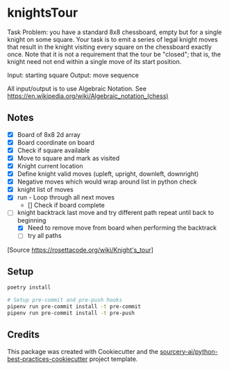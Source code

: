 # knightsTour
Task
Problem: you have a standard 8x8 chessboard, empty but for a single knight on some square. Your task is to emit a series of legal knight moves that result in the knight visiting every square on the chessboard exactly once. Note that it is not a requirement that the tour be "closed"; that is, the knight need not end within a single move of its start position.

Input: starting square
Output: move sequence

All input/output is to use Algebraic Notation.
See https://en.wikipedia.org/wiki/Algebraic_notation_(chess)

## Notes
- [x] Board of 8x8 2d array
- [x] Board coordinate on board
- [x] Check if square available
- [x] Move to square and mark as visited
- [x] Knight current location
- [x] Define knight valid moves (upleft, upright, downleft, downright)
- [x] Negative moves which would wrap around list in python check
- [x] knight list of moves
- [x] run - Loop through all next moves 
    - [] Check if board complete
- [ ] knight backtrack last move and try different path repeat until back to beginning
    - [x] Need to remove move from board when performing the backtrack
    - [ ] try all paths

[Source https://rosettacode.org/wiki/Knight's_tour]
## Setup
```sh
poetry install

# Setup pre-commit and pre-push hooks
pipenv run pre-commit install -t pre-commit
pipenv run pre-commit install -t pre-push
```

## Credits
This package was created with Cookiecutter and the [sourcery-ai/python-best-practices-cookiecutter](https://github.com/sourcery-ai/python-best-practices-cookiecutter) project template.
